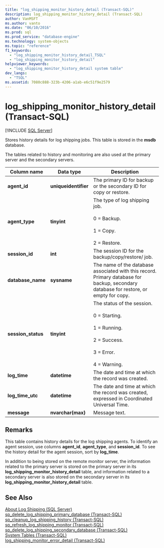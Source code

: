 ```yaml
---
title: "log_shipping_monitor_history_detail (Transact-SQL)"
description: log_shipping_monitor_history_detail (Transact-SQL)
author: VanMSFT
ms.author: vanto
ms.date: "06/10/2016"
ms.prod: sql
ms.prod_service: "database-engine"
ms.technology: system-objects
ms.topic: "reference"
f1_keywords:
  - "log_shipping_monitor_history_detail_TSQL"
  - "log_shipping_monitor_history_detail"
helpviewer_keywords:
  - "log_shipping_monitor_history_detail system table"
dev_langs:
  - "TSQL"
ms.assetid: 7080c888-323b-4206-a1ab-e6c51f9e2579
---
```

# log_shipping_monitor_history_detail (Transact-SQL)
[!INCLUDE [SQL Server](../../includes/applies-to-version/sqlserver.md)]

  Stores history details for log shipping jobs. This table is stored in the **msdb** database.  
  
 The tables related to history and monitoring are also used at the primary server and the secondary servers.  
  
|Column name|Data type|Description|  
|-----------------|---------------|-----------------|  
|**agent_id**|**uniqueidentifier**|The primary ID for backup or the secondary ID for copy or restore.|  
|**agent_type**|**tinyint**|The type of log shipping job.<br /><br /> 0 = Backup.<br /><br /> 1 = Copy.<br /><br /> 2 = Restore.|  
|**session_id**|**int**|The session ID for the backup/copy/restore/ job.|  
|**database_name**|**sysname**|The name of the database associated with this record. Primary database for backup, secondary database for restore, or empty for copy.|  
|**session_status**|**tinyint**|The status of the session.<br /><br /> 0 = Starting.<br /><br /> 1 = Running.<br /><br /> 2 = Success.<br /><br /> 3 = Error.<br /><br /> 4 = Warning.|  
|**log_time**|**datetime**|The date and time at which the record was created.|  
|**log_time_utc**|**datetime**|The date and time at which the record was created, expressed in Coordinated Universal Time.|  
|**message**|**nvarchar(max)**|Message text.|  
  
## Remarks  
 This table contains history details for the log shipping agents. To identify an agent session, use columns **agent_id**, **agent_type**, and **session_id**. To see the history detail for the agent session, sort by **log_time**.  
  
 In addition to being stored on the remote monitor server, the information related to the primary server is stored on the primary server in its **log_shipping_monitor_history_detail** table, and information related to a secondary server is also stored on the secondary server in its **log_shipping_monitor_history_detail** table.  
  
## See Also  
 [About Log Shipping &#40;SQL Server&#41;](../../database-engine/log-shipping/about-log-shipping-sql-server.md)   
 [sp_delete_log_shipping_primary_database &#40;Transact-SQL&#41;](../../relational-databases/system-stored-procedures/sp-delete-log-shipping-primary-database-transact-sql.md)   
 [sp_cleanup_log_shipping_history &#40;Transact-SQL&#41;](../../relational-databases/system-stored-procedures/sp-cleanup-log-shipping-history-transact-sql.md)   
 [sp_refresh_log_shipping_monitor &#40;Transact-SQL&#41;](../../relational-databases/system-stored-procedures/sp-refresh-log-shipping-monitor-transact-sql.md)   
 [sp_delete_log_shipping_secondary_database &#40;Transact-SQL&#41;](../../relational-databases/system-stored-procedures/sp-delete-log-shipping-secondary-database-transact-sql.md)   
 [System Tables &#40;Transact-SQL&#41;](../../relational-databases/system-tables/system-tables-transact-sql.md)   
 [log_shipping_monitor_error_detail &#40;Transact-SQL&#41;](../../relational-databases/system-tables/log-shipping-monitor-error-detail-transact-sql.md)  
  
  
